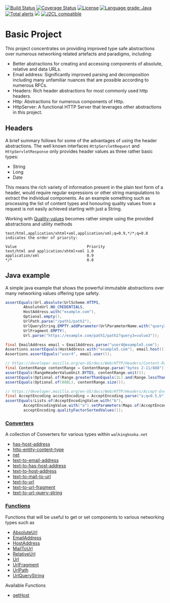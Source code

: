 [![Build Status](https://github.com/mP1/walkingkooka-net/actions/workflows/build.yaml/badge.svg)](https://github.com/mP1/walkingkooka-net/actions/workflows/build.yaml/badge.svg)
[![Coverage Status](https://coveralls.io/repos/github/mP1/walkingkooka-net/badge.svg?branch=master)](https://coveralls.io/github/mP1/walkingkooka-net?branch=master)
[![License](https://img.shields.io/badge/License-Apache%202.0-blue.svg)](https://opensource.org/licenses/Apache-2.0)
[![Language grade: Java](https://img.shields.io/lgtm/grade/java/g/mP1/walkingkooka-net.svg?logo=lgtm&logoWidth=18)](https://lgtm.com/projects/g/mP1/walkingkooka-net/context:java)
[![Total alerts](https://img.shields.io/lgtm/alerts/g/mP1/walkingkooka-net.svg?logo=lgtm&logoWidth=18)](https://lgtm.com/projects/g/mP1/walkingkooka-net/alerts/)
![](https://tokei.rs/b1/github/mP1/walkingkooka-net)
[![J2CL compatible](https://img.shields.io/badge/J2CL-compatible-brightgreen.svg)](https://github.com/mP1/j2cl-central)

# Basic Project

This project concentrates on providing improved type safe abstractions over numerous networking related artefacts and
paradigms, including:

- Better abstractions for creating and accessing components of absolute, relative and data URLs.
- Email address: Significantly improved parsing and decomposition including many unfamiliar nuances that are possible
  according to numerous RFCs.
- Headers: Rich header abstractions for most commonly used http headers.
- Http: Abstractions for numerous components of Http.
- HttpServer: A functional HTTP Server that leverages other abstractions in this project.


## Headers

A brief summary follows for some of the advantages of using the header abstractions. The well known interfaces 
`HttpServletRequest` and `HttpServletResponse` only provides header values as three rather basic types:
- String
- Long
- Date

This means the rich variety of information present in the plain text form of a header, would require regular expressions
or other string manipulations to extract the individual components. As an example something such as processing
the list of content types and honouring quality values from a request is not easily achieved starting with just a String.

Working with [Quality-values](https://developer.mozilla.org/en-US/docs/Glossary/Quality_values) becomes rather simple
using the provided abstractions and utility methods

    text/html,application/xhtml+xml,application/xml;q=0.9,*/*;q=0.8
    indicates the order of priority:

    Value	                            Priority
    text/html and application/xhtml+xml	1.0
    application/xml	                    0.9
    */*                                 0.8



## Java example

A simple java example that shows the powerful immutable abstractions over many networking values offering type safety.

```java
assertEquals(Url.absolute(UrlScheme.HTTPS,
        AbsoluteUrl.NO_CREDENTIALS,
        HostAddress.with("example.com"),
        Optional.empty(),
        UrlPath.parse("/path1/path2"),
        UrlQueryString.EMPTY.addParameter(UrlParameterName.with("query3"), "value3"),
        UrlFragment.EMPTY),
        Url.parse("https://example.com/path1/path2?query3=value3"));

final EmailAddress email = EmailAddress.parse("user4@example5.com");
Assertions.assertEquals(HostAddress.with("example5.com"), email.host());
Assertions.assertEquals("user4", email.user());

// https://developer.mozilla.org/en-US/docs/Web/HTTP/Headers/Content-Range
final ContentRange contentRange = ContentRange.parse("bytes 2-11/888");
assertEquals(RangeHeaderValueUnit.BYTES, contentRange.unit());
assertEquals(Optional.of(Range.greaterThanEquals(2L).and(Range.lessThanEquals(11L))), contentRange.range());
assertEquals(Optional.of(888L), contentRange.size());

// https://developer.mozilla.org/en-US/docs/Web/HTTP/Headers/Accept-Encoding
final AcceptEncoding acceptEncoding = AcceptEncoding.parse("a;q=0.5,b");
assertEquals(Lists.of(AcceptEncodingValue.with("b"),
        AcceptEncodingValue.with("a").setParameters(Maps.of(AcceptEncodingValueParameterName.with("q"), 0.5f))),
        acceptEncoding.qualityFactorSortedValues());
```

### [Converters](https://github.com/mP1/walkingkooka-convert/blob/master/src/main/java/walkingkooka/convert/Converter.java)

A collection of Converters for various types within `walkingkooka.net`

- [has-host-address](https://github.com/mP1/walkingkooka-net/blob/master/src/main/java/walkingkooka/net/convert/NetConverterHasHostAddress.java)
- [http-entity-content-type](https://github.com/mP1/walkingkooka-net/blob/master/src/main/java/walkingkooka/net/convert/NetConverterHttpEntityWithContentType.java)
- [net](https://github.com/mP1/walkingkooka-net/blob/master/src/main/java/walkingkooka/net/convert/NetConverters#net)
- [text-to-email-address](https://github.com/mP1/walkingkooka-net/blob/master/src/main/java/walkingkooka/net/convert/NetConverterTextToEmailAddress.java)
- [text-to-has-host-address](https://github.com/mP1/walkingkooka-net/blob/master/src/main/java/walkingkooka/net/convert/NetConverterTextToHasHostAddress.java)
- [text-to-host-address](https://github.com/mP1/walkingkooka-net/blob/master/src/main/java/walkingkooka/net/convert/NetConverterTextToHostAddress.java)
- [text-to-mail-to-url](https://github.com/mP1/walkingkooka-net/blob/master/src/main/java/walkingkooka/net/convert/NetConverterTextToMailToUrl.java)
- [text-to-url](https://github.com/mP1/walkingkooka-net/blob/master/src/main/java/walkingkooka/net/convert/NetConverterTextToUrl.java)
- [text-to-url-fragment](https://github.com/mP1/walkingkooka-net/blob/master/src/main/java/walkingkooka/net/convert/NetConverterTextToUrlFragment.java)
- [text-to-url-query-string](https://github.com/mP1/walkingkooka-net/blob/master/src/main/java/walkingkooka/net/convert/NetConverterTextToUrlQueryString.java)

### [Functions](https://github.com/mP1/walkingkooka-tree/blob/master/src/main/java/walkingkooka/tree/expression/function/ExpressionFunction.java)

Functions that will be useful to get or set components to various networking types such as

- [AbsoluteUrl](https://github.com/mP1/walkingkooka-net/blob/master/src/main/java/walkingkooka/net/AbsoluteUrl.java)
- [EmailAddress](https://github.com/mP1/walkingkooka-net/blob/master/src/main/java/walkingkooka/net/email/EmailAddress.java)
- [HostAddress](https://github.com/mP1/walkingkooka-net/blob/master/src/main/java/walkingkooka/net/HostAddress.java)
- [MailToUrl](https://github.com/mP1/walkingkooka-net/blob/master/src/main/java/walkingkooka/net/MailToUrl.java)
- [RelativeUrl](https://github.com/mP1/walkingkooka-net/blob/master/src/main/java/walkingkooka/net/RelativeUrl.java)
- [Url](https://github.com/mP1/walkingkooka-net/blob/master/src/main/java/walkingkooka/net/Url.java)
- [UrlFragment](https://github.com/mP1/walkingkooka-net/blob/master/src/main/java/walkingkooka/net/UrlFragment.java)
- [UrlPath](https://github.com/mP1/walkingkooka-net/blob/master/src/main/java/walkingkooka/net/UrlPath.java)
- [UrlQueryString](https://github.com/mP1/walkingkooka-net/blob/master/src/main/java/walkingkooka/net/UrlQueryString.java)

Available Functions

- [getHost](https://github.com/mP1/walkingkooka-net/blob/master/src/main/java/walkingkooka/net/expression/function/NetExpressionFunctionGetHost.java)
